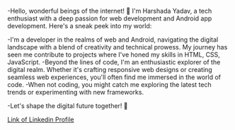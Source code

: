 -Hello, wonderful beings of the internet! 👋 I'm Harshada Yadav, a tech enthusiast with a deep passion for web development and Android app development. Here's a sneak peek into my world:

-I'm a developer in the realms of web and Android, navigating the digital landscape with a blend of creativity and technical prowess. My journey has seen me contribute to projects where I've honed my skills in HTML, CSS, JavaScript.
-Beyond the lines of code, I'm an enthusiastic explorer of the digital realm. Whether it's crafting responsive web designs or creating seamless web experiences, you'll often find me immersed in the world of code.
-When not coding, you might catch me exploring the latest tech trends or experimenting with new frameworks.

-Let's shape the digital future together! 🚀


<a href="https://www.linkedin.com/in/harshadayadav13/"> Link of Linkedin Profile </a>



<!---
harshada013/harshada013 is a ✨ special ✨ repository because its `README.md` (this file) appears on your GitHub profile.
You can click the Preview link to take a look at your changes.
--->
